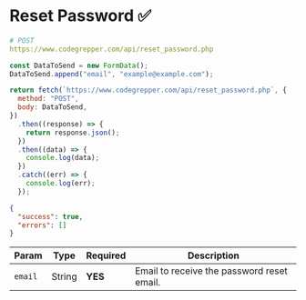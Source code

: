 # Reset Password ✅

```yaml
# POST
https://www.codegrepper.com/api/reset_password.php
```

```js
const DataToSend = new FormData();
DataToSend.append("email", "example@example.com");

return fetch(`https://www.codegrepper.com/api/reset_password.php`, {
  method: "POST",
  body: DataToSend,
})
  .then((response) => {
    return response.json();
  })
  .then((data) => {
    console.log(data);
  })
  .catch((err) => {
    console.log(err);
  });
```

```json
{
  "success": true,
  "errors": []
}
```

| Param   | Type   | Required | Description                                |
| ------- | ------ | -------- | ------------------------------------------ |
| `email` | String | **YES**  | Email to receive the password reset email. |
